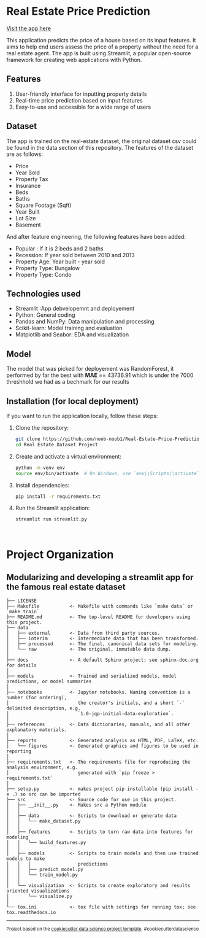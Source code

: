 # Real Estate Price Prediction
[Visit the app here](https://real-estate-price-prediction-mc8qmxxkwgmsq85lrzrscs.streamlit.app/)

This application predicts the price of a house based on its input features. It aims to help end users assess the price of a property without the need for a real estate agent. The app is built using Streamlit, a popular open-source framework for creating web applications with Python.

## Features 
1. User-friendly interface for inputting property details
2. Real-time price prediction based on input features
3. Easy-to-use and accessible for a wide range of users

## Dataset

The app is trained on the real-estate dataset, the original dataset csv could be found in the data section of this repository. The features of the dataset are as follows:
- Price
- Year Sold
- Property Tax
- Insurance
- Beds
- Baths
- Square Footage (Sqft)
- Year Built
- Lot Size
- Basement

And after feature engineering, the following features have been added:
- Popular : If it is 2 beds and 2 baths
- Recession: If year sold between 2010 and 2013
- Property Age: Year built - year sold
- Property Type: Bungalow
- Property Type: Condo

## Technologies used
- Streamlit :App debvelopemnt and deployement
- Python: General coding 
- Pandas and NumPy: Data manipulation and processing
- Scikit-learn: Model training and evaluation
- Matplotlib and Seabor: EDA and visualization

## Model

The model that was picked for deployement was RandomForest, it performed by far the best with **MAE** == 43736.91 which is under the 7000 threshhold we had as a bechmark for our results

## Installation (for local deployment)
If you want to run the application locally, follow these steps:

1. Clone the repository:
   ```bash
   git clone https://github.com/noob-noob1/Real-Estate-Price-Prediction.git
   cd Real Estate Dataset Project

2. Create and activate a virtual environment:
   ```bash
   python -m venv env
   source env/bin/activate  # On Windows, use `env\\Scripts\\activate`

3. Install dependencies:
   ```bash
   pip install -r requirements.txt

4. Run the Streamlit application:
   ```bash
   streamlit run streanlit.py




# Project Organization

Modularizing and developing a streamlit app for the famous real estate dataset
------------

    ├── LICENSE
    ├── Makefile           <- Makefile with commands like `make data` or `make train`
    ├── README.md          <- The top-level README for developers using this project.
    ├── data
    │   ├── external       <- Data from third party sources.
    │   ├── interim        <- Intermediate data that has been transformed.
    │   ├── processed      <- The final, canonical data sets for modeling.
    │   └── raw            <- The original, immutable data dump.
    │
    ├── docs               <- A default Sphinx project; see sphinx-doc.org for details
    │
    ├── models             <- Trained and serialized models, model predictions, or model summaries
    │
    ├── notebooks          <- Jupyter notebooks. Naming convention is a number (for ordering),
    │                         the creator's initials, and a short `-` delimited description, e.g.
    │                         `1.0-jqp-initial-data-exploration`.
    │
    ├── references         <- Data dictionaries, manuals, and all other explanatory materials.
    │
    ├── reports            <- Generated analysis as HTML, PDF, LaTeX, etc.
    │   └── figures        <- Generated graphics and figures to be used in reporting
    │
    ├── requirements.txt   <- The requirements file for reproducing the analysis environment, e.g.
    │                         generated with `pip freeze > requirements.txt`
    │
    ├── setup.py           <- makes project pip installable (pip install -e .) so src can be imported
    ├── src                <- Source code for use in this project.
    │   ├── __init__.py    <- Makes src a Python module
    │   │
    │   ├── data           <- Scripts to download or generate data
    │   │   └── make_dataset.py
    │   │
    │   ├── features       <- Scripts to turn raw data into features for modeling
    │   │   └── build_features.py
    │   │
    │   ├── models         <- Scripts to train models and then use trained models to make
    │   │   │                 predictions
    │   │   ├── predict_model.py
    │   │   └── train_model.py
    │   │
    │   └── visualization  <- Scripts to create exploratory and results oriented visualizations
    │       └── visualize.py
    │
    └── tox.ini            <- tox file with settings for running tox; see tox.readthedocs.io


--------

<p><small>Project based on the <a target="_blank" href="https://drivendata.github.io/cookiecutter-data-science/">cookiecutter data science project template</a>. #cookiecutterdatascience</small></p>
